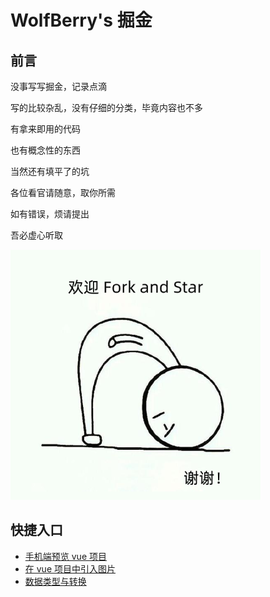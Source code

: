 # WolfBerry's 掘金

## 前言

没事写写掘金，记录点滴

写的比较杂乱，没有仔细的分类，毕竟内容也不多

有拿来即用的代码

也有概念性的东西

当然还有填平了的坑

各位看官请随意，取你所需

如有错误，烦请提出

吾必虚心听取

![Fork](https://github.com/Real102/resourceLibrary/raw/master/img/fork.png "Fork")

## 快捷入口

- [手机端预览 vue 项目](https://real102.github.io/Blog/blog/mobile/preview-on-mobile.html)
- [在 vue 项目中引入图片](https://real102.github.io/Blog/blog/vue/img-in-vue.html)
- [数据类型与转换](https://real102.github.io/Blog/blog/others/data-type.html)
